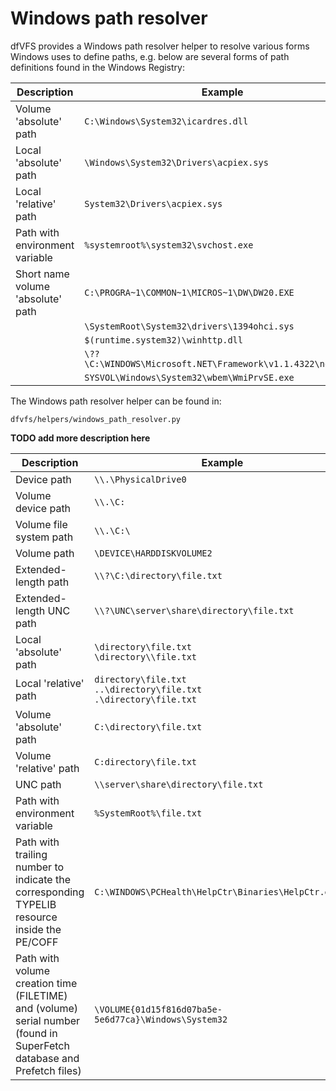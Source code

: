 # Windows path resolver

dfVFS provides a Windows path resolver helper to resolve various forms Windows
uses to define paths, e.g. below are several forms of path definitions found in
the Windows Registry:

| **Description** | **Example** |
| --- | --- |
| Volume 'absolute' path | `C:\Windows\System32\icardres.dll` |
| Local 'absolute' path | `\Windows\System32\Drivers\acpiex.sys` |
| Local 'relative' path | `System32\Drivers\acpiex.sys` |
| Path with environment variable | `%systemroot%\system32\svchost.exe` |
| Short name volume 'absolute' path | `C:\PROGRA~1\COMMON~1\MICROS~1\DW\DW20.EXE` |
| | `\SystemRoot\System32\drivers\1394ohci.sys` |
| | `$(runtime.system32)\winhttp.dll` |
| | `\??\C:\WINDOWS\Microsoft.NET\Framework\v1.1.4322\ngen.exe` |
| | `SYSVOL\Windows\System32\wbem\WmiPrvSE.exe` |

The Windows path resolver helper can be found in:

```
dfvfs/helpers/windows_path_resolver.py
```

**TODO add more description here**

| **Description** | **Example** |
| --- | --- |
| Device path | `\\.\PhysicalDrive0` |
| Volume device path | `\\.\C:` |
| Volume file system path | `\\.\C:\` |
| Volume path | `\DEVICE\HARDDISKVOLUME2` |
| Extended-length path | `\\?\C:\directory\file.txt` |
| Extended-length UNC path | `\\?\UNC\server\share\directory\file.txt` |
| Local 'absolute' path | `\directory\file.txt` <br> `\directory\\file.txt` |
| Local 'relative' path | `directory\file.txt` <br> `..\directory\file.txt` <br> `.\directory\file.txt` |
| Volume 'absolute' path | `C:\directory\file.txt` |
| Volume 'relative' path | `C:directory\file.txt` |
| UNC path | `\\server\share\directory\file.txt` |
| Path with environment variable | `%SystemRoot%\file.txt` |
| Path with trailing number to indicate the corresponding TYPELIB resource inside the PE/COFF | `C:\WINDOWS\PCHealth\HelpCtr\Binaries\HelpCtr.exe\1` |
| Path with volume creation time (FILETIME) and (volume) serial number (found in SuperFetch database and Prefetch files) | `\VOLUME{01d15f816d07ba5e-5e6d77ca}\Windows\System32`
